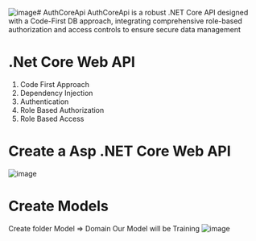 ![image](https://github.com/mnoumanuaar32xc/AuthCoreApi/assets/8413883/33c04298-be61-468e-8e04-6012018b1f3f)# AuthCoreApi
 AuthCoreApi is a robust .NET Core API designed with a Code-First DB approach, integrating comprehensive role-based authorization and access controls to ensure secure data management

 # .Net Core Web API 
1. Code First Approach
2. Dependency Injection
3. Authentication
4. Role Based Authorization
5. Role Based Access  

# Create a Asp .NET Core Web API
![image](https://github.com/mnoumanuaar32xc/AuthCoreApi/assets/8413883/2b1f1dc8-d5c6-4e5b-94d6-2d8c88627a3e)

 # Create Models
Create folder Model => Domain
Our Model will be Training
![image](https://github.com/mnoumanuaar32xc/AuthCoreApi/assets/8413883/c1890899-3d00-4bc0-854d-e4f532c277ad)






